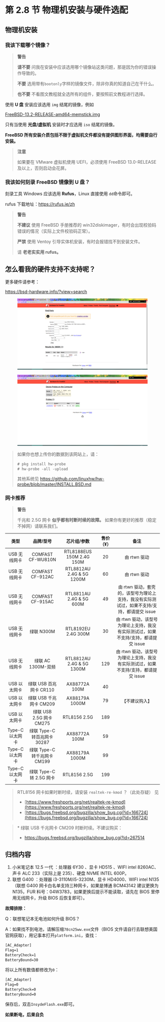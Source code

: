 # 第 2.8 节 物理机安装与硬件选配

## 物理机安装

### 我该下载哪个镜像？

> **警告**
>
> **请不要** 问我在安装中应该选用哪个镜像站这类问题，那是因为你的错误操作导致的。
>
> **不要** 选用带有`bootonly`字样的镜像文件，除非你真的知道自己在干什么。
>
> **也不要** 不看图文教程就全选所有的组件，要按照前文教程进行选择。

使用 **U 盘** 安装应该选用 `img` 结尾的镜像，例如

[FreeBSD-13.2-RELEASE-amd64-memstick.img](https://download.freebsd.org/ftp/releases/amd64/amd64/ISO-IMAGES/13.2/FreeBSD-13.2-RELEASE-amd64-memstick.img)

只有当使用 **光盘/虚拟机** 安装时才应选用 `iso` 结尾的镜像。

**FreeBSD 所有安装介质包括不限于虚拟机文件都没有提供图形界面，均需要自行安装。**

> **注意**
>
> 如果要在 VMware 虚拟机使用 UEFI，必须使用 FreeBSD 13.0-RELEASE 及以上，否则启动会花屏。

### 我该如何刻录 FreeBSD 镜像到 U 盘？

刻录工具 Windows 应该选用 **Rufus**，Linux 直接使用 `dd`命令即可。

rufus 下载地址：<https://rufus.ie/zh>

> **警告**
>
> **不建议** 使用 FreeBSD 手册推荐的 win32diskimager，有时会出现校验码错误的情况（实际上文件校验码正常）。
>
> **严禁** 使用 Ventoy 引导实体机安装，有时会报错找不到安装文件。
>
> 请 **老老实实用 rufus。**

## 怎么看我的硬件支持不支持呢？

更多硬件请参考：

<https://bsd-hardware.info/?view=search>

<figure><img src="../.gitbook/assets/h1.png" alt=""><figcaption></figcaption></figure>

<figure><img src="../.gitbook/assets/h2.png" alt=""><figcaption></figcaption></figure>

> 如果你也想上传你的数据到该网站上，请：
>
> ```
> # pkg install hw-probe
> # hw-probe -all -upload
> ```
>
> 其他系统见 <https://github.com/linuxhw/hw-probe/blob/master/INSTALL.BSD.md>

### 网卡推荐

> **警告**
>
> 千兆和 2.5G 网卡 **似乎都有时断时续的故障。** 如果你有更好的推荐（稳定不掉网）请联系我们。

|      类型       |                品牌/型号                 |     芯片组/参数      | 售价（¥） |备注|
| :-------------: | :--------------------------------------: | :------------------: | :-------: |:-------: |
|  USB 无线网卡   |            COMFAST CF-WU810N             | RTL8188EUS 150M 2.4G 150M |    20     |由 rtwn 驱动|
|  USB 无线网卡    | COMFAST CF-912AC                     | RTL8812AU  2.4G & 5G 1200M|       60  |由 rtwn 驱动|
|USB 无线网卡    | COMFAST CF-915AC                     | RTL8811AU 2.4G & 5G 600M|      49  |由 rtwn 驱动，套壳的，该型号为理论上支持，我没有实际测试过，如果不支持/支持，都请提交 issue|
| USB 无线网卡    |    绿联 N300M                            | RTL8192EU 2.4G 300M|         30 |由 rtwn 驱动，该型号为理论上支持，我没有实际测试过，如果不支持/支持，都请提交 issue|
| USB 无线网卡    |    绿联 AC 1300M-双频                  | RTL8812AU   2.4G & 5G 1300M|       129 |由 rtwn 驱动，该型号为理论上支持，我没有实际测试过，如果不支持/支持，都请提交 issue|
|  USB 以太网卡   |         绿联 USB 百兆网卡 CR110          |    AX88772A 100M     |    40     |  |
|  USB 以太网卡   | 绿联 USB 千兆网卡 CM209|    AX88179A 1000M    |    79     | 【不建议购入】  |
|  USB 以太网卡   |         绿联 USB 2.5G 网卡 CM275         |     RTL8156 2.5G     |    189    |  |
| Type-C 以太网卡 |       绿联 Type-C 转百兆网卡 30287       |    AX88772A 100M     |    59     |  |
| Type-C 以太网卡 |       绿联 Type-C 转千兆网卡 CM199       |    AX88179A 1000M    |    99     |  |
| Type-C 以太网卡 |         绿联 Type-C 转 2.5G 网卡         |     RTL8156 2.5G     |    199    |  |

> RTL8156 网卡如果时断时续，请安装 `realtek-re-kmod` ？（此处存疑） 见
>
> - [https://www.freshports.org/net/realtek-re-kmod](https://www.freshports.org/net/realtek-re-kmod)
> - [https://bugs.freebsd.org/bugzilla/show_bug.cgi?id=166724](https://bugs.freebsd.org/bugzilla/show_bug.cgi?id=166724)

> \* 绿联 USB 千兆网卡 CM209 时断时续。不建议购买：
>
> - <https://bugs.freebsd.org/bugzilla/show_bug.cgi?id=267514>

## 归档内容

1. 小米笔记本 12.5 一代 ：处理器 6Y30 、显卡 HD515 、WIFI intel 8260AC、声卡 ALC 233（实际上是 235）、硬盘 NVME INTEL 600P。
2. 联想 G400 ：处理器 i3-3110M/i5-3230M、显卡 HD4000、WIFI intel N135（联想 G400 网卡白名单支持三种网卡，如果是博通 BCM43142 建议更换为 N135，FUR 料号：04W3783，如果更换后提示不能读取，请先在 BIOS 里停用无线网卡，升级 BIOS 后恢复即可）。

**故障排除：**

Q：联想笔记本无电池如何升级 BIOS？

A：如果找不到电池，请解压缩`78cn25ww.exe`文件（BIOS 文件请自行去联想美国官网获取），用记事本打开`platform.ini`，查找：

```
[AC_Adapter]
Flag=1
BatteryCheck=1
BatteryBound=30
```

将以上所有数值都修改为`0`：

```
[AC_Adapter]
Flag=0
BatteryCheck=0
BatteryBound=0
```

保存后，双击`InsydeFlash.exe`即可。

**如果断电，后果自负**
